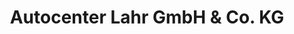 ---
title: "Autocenter Lahr GmbH & Co. KG"
url: /dortmund/autocenter-lahr-gmbh-und-co-kg/
shop: Autohaus
---